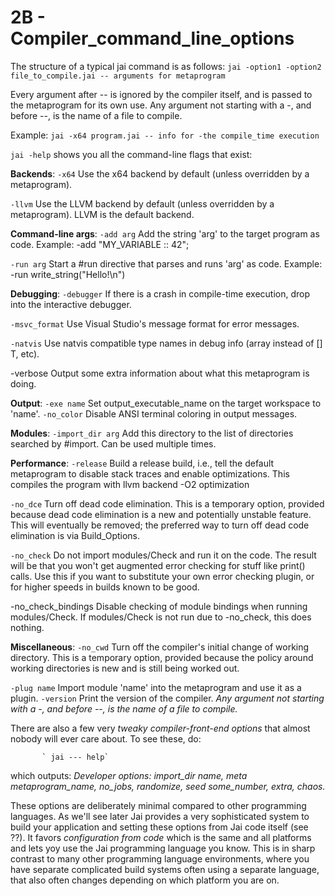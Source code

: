 # 2B - Compiler_command_line_options

The structure of a typical jai command is as follows:
	`jai -option1 -option2 file_to_compile.jai -- arguments for metaprogram`

 Every argument after -- is ignored by the compiler itself, and is passed to the metaprogram for its own use. Any argument not starting with a -, and before --, is the name of a file to compile.

Example:     `jai -x64 program.jai -- info for -the compile_time execution` 

`jai -help` shows you all the command-line flags that exist:

**Backends**:
 `-x64`              Use the x64 backend by default (unless overridden by a metaprogram).

 `-llvm`             Use the LLVM backend by default (unless overridden by a metaprogram).
                     LLVM is the default backend.

**Command-line args**:
 `-add arg`          Add the string 'arg' to the target program as code.
                     Example: -add "MY_VARIABLE :: 42";
                     
 `-run arg`          Start a #run directive that parses and runs 'arg' as code.
                     Example: -run write_string(\"Hello!\n\")
                   
**Debugging**:
 `-debugger`         If there is a crash in compile-time execution, drop into the interactive debugger.

 `-msvc_format`      Use Visual Studio's message format for error messages.

 `-natvis`           Use natvis compatible type names in debug info (array<T> instead of [] T, etc).

 -verbose          Output some extra information about what this metaprogram is doing.

**Output**:
 `-exe name`         Set output_executable_name on the target workspace to 'name'.
 `-no_color`         Disable ANSI terminal coloring in output messages.

**Modules**:
 `-import_dir arg`   Add this directory to the list of directories searched by #import. Can be used multiple times.


**Performance**:
 `-release`          Build a release build, i.e., tell the default metaprogram to disable stack traces and enable optimizations. This compiles the program with llvm backend -O2 optimization

 `-no_dce`     Turn off dead code elimination. This is a temporary option, provided because dead code elimination is a new and potentially unstable feature. This will eventually be removed; the preferred way to turn off dead code elimination is via Build_Options.

 `-no_check`         Do not import modules/Check and run it on the code. The result will be that you won't get augmented error checking for stuff like print() calls. Use this if you want to substitute your own error checking plugin, or for higher speeds in builds known to be good.

 -no_check_bindings  	Disable checking of module bindings when running modules/Check. If modules/Check is not run due to -no_check, this does nothing.

**Miscellaneous**:
 `-no_cwd`           Turn off the compiler's initial change of working directory. This is a temporary option, provided because the policy around working directories is new and is still being worked out.

 `-plug name`        Import module 'name' into the metaprogram and use it as a plugin.
 `-version`          Print the version of the compiler.
_Any argument not starting with a -, and before --, is the name of a file to compile._

There are also a few very _tweaky compiler-front-end options_ that almost nobody
will ever care about. To see these, do:

           ` jai --- help`

which outputs:
_Developer options: import_dir name, meta metaprogram_name, no_jobs, randomize, seed some_number, extra, chaos._

These options are deliberately minimal compared to other programming languages. As we'll see later Jai provides a very sophisticated system to build your application and setting these options from Jai code itself (see ??). It favors _configuration from code_ which is the same and all platforms and lets yoy use the Jai programming language you know. This is in sharp contrast to many other programming language environments, where you have separate complicated build systems often using a separate language, that also often changes depending on which platform you are on.

